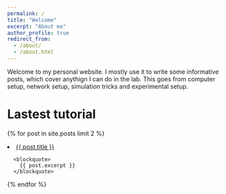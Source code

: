 ```yaml
---
permalink: /
title: "Welcome"
excerpt: "About me"
author_profile: true
redirect_from: 
  - /about/
  - /about.html
---
```



Welcome to my personal website. I mostly use it to write some informative posts, which cover anythign I can do in the lab. This goes from computer setup, network setup, simulation tricks and experimental setup. 



# Lastest tutorial 

{% for post in site.posts limit 2 %}
  <li>
      <a href="{{ post.url }}">{{ post.title }}</a>
      
      <blockquote>
        {{ post.excerpt }}
      </blockquote>
  </li>
{% endfor %}